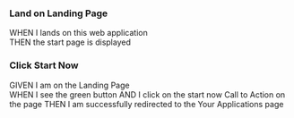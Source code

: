 ### Land on Landing Page

WHEN I lands on this web application  
THEN the start page is displayed

### Click Start Now

GIVEN I am on the Landing Page  
WHEN I see the green button
AND I click on the start now Call to Action on the page
THEN I am successfully redirected to the Your Applications page
